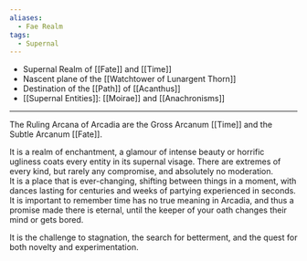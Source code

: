 ```yaml
---
aliases:
  - Fae Realm
tags:
  - Supernal
---
```

- Supernal Realm of [[Fate]] and [[Time]]
- Nascent plane of the [[Watchtower of Lunargent Thorn]]
- Destination of the [[Path]] of [[Acanthus]]
- [[Supernal Entities]]: [[Moirae]] and [[Anachronisms]]

---

The Ruling Arcana of Arcadia are the Gross Arcanum [[Time]] and the Subtle Arcanum [[Fate]].

It is a realm of enchantment, a glamour of intense beauty or horrific ugliness coats every entity in its supernal visage. There are extremes of every kind, but rarely any compromise, and absolutely no moderation. \
It is a place that is ever-changing, shifting between things in a moment, with dances lasting for centuries and weeks of partying experienced in seconds. \
It is important to remember time has no true meaning in Arcadia, and thus a promise made there is eternal, until the keeper of your oath changes their mind or gets bored.

It is the challenge to stagnation, the search for betterment, and the quest for both novelty and experimentation. 